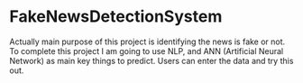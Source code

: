 # FakeNewsDetectionSystem
Actually main purpose of this project is   identifying the news is fake or not. To complete this project  I am going to use  NLP, and ANN (Artificial Neural Network) as  main key things to predict. Users can enter the data and try this out. 
